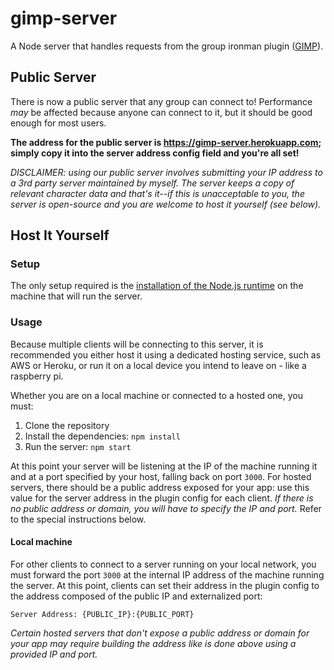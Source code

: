 # gimp-server

A Node server that handles requests from the group ironman plugin ([GIMP](https://github.com/davidvorona/gim-plugin)).

## Public Server

There is now a public server that any group can connect to! Performance *may* be affected
because anyone can connect to it, but it should be good enough for most users.

**The address for the public server is https://gimp-server.herokuapp.com; simply copy it into the server address config
field and you're all set!**

*DISCLAIMER: using our public server involves submitting your IP address to a 3rd party server maintained by myself.
The server keeps a copy of relevant character data and that's it--if this is unacceptable to you, the server is open-source
and you are welcome to host it yourself (see below).*

## Host It Yourself

### Setup

The only setup required is the [installation of the Node.js runtime](https://nodejs.org/en/download/) on the machine that will run the server.

### Usage

Because multiple clients will be connecting to this server, it is recommended you either host it using a
dedicated hosting service, such as AWS or Heroku, or run it on a local device you intend to leave on - like a raspberry pi.

Whether you are on a local machine or connected to a hosted one, you must:

1. Clone the repository
2. Install the dependencies: `npm install`
3. Run the server: `npm start`

At this point your server will be listening at the IP of the machine running it and at a port specified by your host, falling back on port `3000`. For hosted servers, there should be a public address exposed for your app: use this value for the server address in the plugin config for each client. *If there is no public address or domain, you will have to specify the IP and port.* Refer to the special instructions below.

#### Local machine

For other clients to connect to a server running on your local network, you must forward the port `3000` at the internal IP address of the machine running the server. At this point, clients can set their address in the plugin config to the address composed of the public IP and externalized port:

```
Server Address: {PUBLIC_IP}:{PUBLIC_PORT}
```

*Certain hosted servers that don't expose a public address or domain for your app may require building the address like is done above using a provided IP and port.*